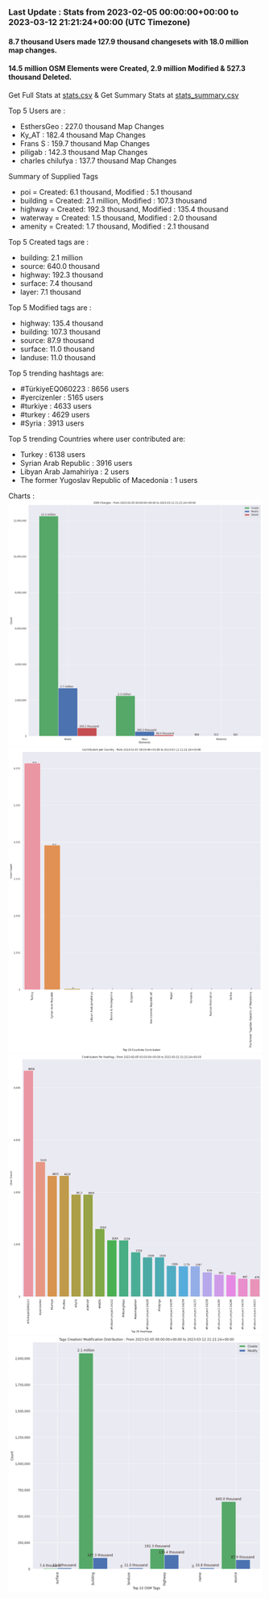 ### Last Update : Stats from 2023-02-05 00:00:00+00:00 to 2023-03-12 21:21:24+00:00 (UTC Timezone)

#### 8.7 thousand Users made 127.9 thousand changesets with 18.0 million map changes.
#### 14.5 million OSM Elements were Created, 2.9 million Modified & 527.3 thousand Deleted.
Get Full Stats at [stats.csv](/stats/turkeyeq/Daily/stats.csv)
 & Get Summary Stats at [stats_summary.csv](/stats/turkeyeq/Daily/stats_summary.csv)

Top 5 Users are : 
- EsthersGeo : 227.0 thousand Map Changes
- Ky_AT : 182.4 thousand Map Changes
- Frans S : 159.7 thousand Map Changes
- piligab : 142.3 thousand Map Changes
- charles chilufya : 137.7 thousand Map Changes

Summary of Supplied Tags
- poi = Created: 6.1 thousand, Modified : 5.1 thousand
- building = Created: 2.1 million, Modified : 107.3 thousand
- highway = Created: 192.3 thousand, Modified : 135.4 thousand
- waterway = Created: 1.5 thousand, Modified : 2.0 thousand
- amenity = Created: 1.7 thousand, Modified : 2.1 thousand


Top 5 Created tags are :
- building: 2.1 million
- source: 640.0 thousand
- highway: 192.3 thousand
- surface: 7.4 thousand
- layer: 7.1 thousand


Top 5 Modified tags are :
- highway: 135.4 thousand
- building: 107.3 thousand
- source: 87.9 thousand
- surface: 11.0 thousand
- landuse: 11.0 thousand


Top 5 trending hashtags are:
- #TürkiyeEQ060223 : 8656 users
- #yercizenler : 5165 users
- #turkiye : 4633 users
- #turkey : 4629 users
- #Syria : 3913 users


Top 5 trending Countries where user contributed are:
- Turkey : 6138 users
- Syrian Arab Republic : 3916 users
- Libyan Arab Jamahiriya : 2 users
- The former Yugoslav Republic of Macedonia : 1 users


 Charts : 
![Alt text](./stats_osm_changes.png) 
![Alt text](./stats_users_per_country.png) 
![Alt text](./stats_users_per_hashtag.png) 
![Alt text](./stats_tags.png) 
